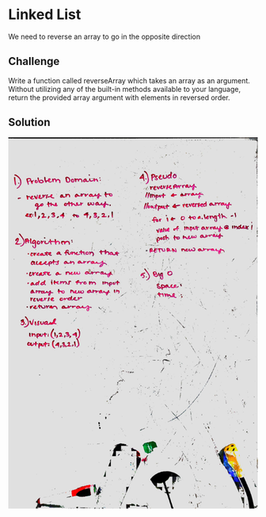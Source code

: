 # Linked List
We need to reverse an array to go in the opposite direction

## Challenge
Write a function called reverseArray which takes an array as an argument. Without utilizing any of the built-in methods available to your language, return the provided array argument with elements in reversed order.

## Solution
![Getting Started](../../assets/array_reverse.jpg)